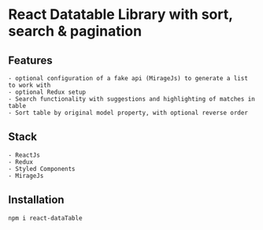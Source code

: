 # React Datatable Library with sort, search & pagination
## Features
    - optional configuration of a fake api (MirageJs) to generate a list to work with
    - optional Redux setup
    - Search functionality with suggestions and highlighting of matches in table
    - Sort table by original model property, with optional reverse order

## Stack
    - ReactJs
    - Redux
    - Styled Components
    - MirageJs

## Installation
`npm i react-dataTable`




